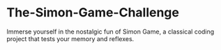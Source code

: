 # The-Simon-Game-Challenge
Immerse yourself in the nostalgic fun of Simon Game, a classical coding project that tests your memory and reflexes.
